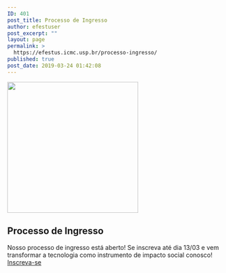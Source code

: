 ```yaml
---
ID: 401
post_title: Processo de Ingresso
author: efestuser
post_excerpt: ""
layout: page
permalink: >
  https://efestus.icmc.usp.br/processo-ingresso/
published: true
post_date: 2019-03-24 01:42:08
---
```

<img src="https://efestus.icmc.usp.br/wp-content/uploads/2019/03/efestus.gif" alt="" width="300" height="300">
<h2>Processo de Ingresso</h2>
Nosso processo de ingresso está aberto! Se inscreva até dia 13/03 e vem transformar a tecnologia como instrumento de impacto social conosco!

<a href="https://forms.gle/kzDszNNzjPotMP6N7" role="button">
Inscreva-se
</a>